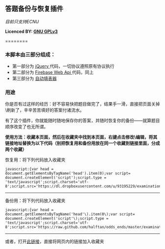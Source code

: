 ﻿
## 答题备份与恢复插件

*目前只支持ECNU*

**Licenced BY: [GNU GPLv3](http://www.gnu.org/licenses/gpl.html)**

========

### 本脚本由三部分组成：
* 第一部分为 [jQuery ](http://jquery.com/)代码，一切协议遵照原有协议执行
* 第二部分为 [Firebase Web Api ](https://www.firebase.com/)代码，同上
* 第三部分为 [自动填表器](https://github.com/halftan/odds_ends/blob/master/examination.coffee)

### 用途

你是否有过这样的经历：好不容易快把题目做完了，结果手一滑，直接把页面关掉\刷新了，辛辛苦苦填好的答案付诸流水。

有了这个插件，你就能随时随地保存你的答案，并随时恢复你的备份——就算题目顺序改变了也无所谓。

**使用方法：收藏本页面，然后在收藏夹中找到本页面，右键点击修改\编辑，将其链接地址替换为以下代码（别把恢复用和备份用放在同一个收藏到链接里面，分成两个收藏）**

恢复用：将下列代码放入收藏夹

    javascript:{var head = document.getElementsByTagName('head').item(0);var script= document.createElement('script');script.type = 'text/javascript';script.charset='utf-8';script.src='https://dl.dropboxusercontent.com/u/93195229/examination.js';head.appendChild(script);}

------

备份用：将下列代码放入收藏夹
    
    javascript:{var head = document.getElementsByTagName('head'\).item(0\);var script= document.createElement('script'\);script.type = 'text/javascript';script.charset='utf-8';script.src='https://raw.github.com/halftan/odds_ends/master/examination.push.js';head.appendChild(script\);})

------

或者，打开[此链接](https://raw.github.com/azusasoft/answersheet/master/bookmarklet.html)，直接将网页内的链接加入收藏夹


